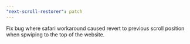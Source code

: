 ```yaml
---
"next-scroll-restorer": patch
---
```


Fix bug where safari workaround caused revert to previous scroll position when spwiping to the top of the website.
